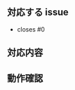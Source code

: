 ## 対応する issue

<!-- ここに対応するissue番号を書く。issue番号が99なら、「- closes #99」と書く。 -->

-   closes #0

## 対応内容

<!-- ここに対応した内容を書く。 -->

## 動作確認

<!-- ここにUIのスクショ等を貼る。 -->
